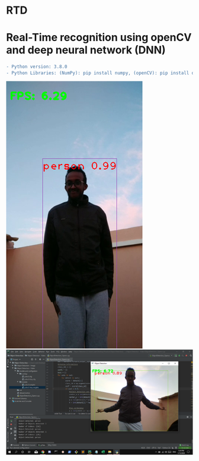 # RTD
# Real-Time recognition using openCV and deep neural network (DNN)

```diff
- Python version: 3.8.0
- Python Libraries: (NumPy): pip install numpy, (openCV): pip install opencv-python
```

![#f03c15](img/img2.png)
![#f03c15](img/img1.png)
